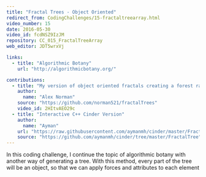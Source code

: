 ```yaml
---
title: "Fractal Trees - Object Oriented"
redirect_from: CodingChallenges/15-fractaltreearray.html
video_number: 15
date: 2016-05-30
video_id: fcdNSZ9IzJM
repository: CC_015_FractalTreeArray
web_editor: JDT5wrxVj

links:
  - title: "Algorithmic Botany"
    url: "http://algorithmicbotany.org/"

contributions:
  - title: "My version of object oriented fractals creating a forest randomly"
    author:
      name: "Alex Norman"
    source: "https://github.com/norman521/fractalTrees"
    video_id: 2HItvAEO29c
  - title: "Interactive C++ Cinder Version"
    author:
      name: "Ayman"
    url: "https://raw.githubusercontent.com/aymanmh/cinder/master/FractalTree/FractalTree.png"
    source: "https://github.com/aymanmh/cinder/tree/master/FractalTree"
---
```

In this coding challenge, I continue the topic of algorithmic botany with another way of generating a tree. With this method, every part of the tree will be an object, so that we can apply forces and attributes to each element
